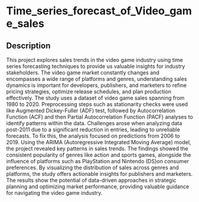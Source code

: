 # Time_series_forecast_of_Video_game_sales

## Description

This project explores sales trends in the video game industry using time series forecasting techniques to provide us valuable 
insights for industry stakeholders. The video game market constantly changes and encompasses a wide range of platforms and 
genres, understanding sales dynamics is important for developers, publishers, and marketers to refine pricing strategies, optimize 
release schedules, and plan production effectively. The study uses a dataset of video game sales spanning from 1980 to 2020. 
Preprocessing steps such as stationarity checks were used like Augmented Dickey-Fuller (ADF) test, followed by 
Autocorrelation Function (ACF) and then Partial Autocorrelation Function (PACF) analyses to identify patterns within the data. 
Challenges arose when analyzing data post-2011 due to a significant reduction in entries, leading to unreliable forecasts. To fix 
this, the analysis focused on predictions from 2006 to 2019. Using the ARIMA (Autoregressive Integrated Moving Average) 
model, the project revealed key patterns in sales trends. The findings showed the consistent popularity of genres like action and 
sports games, alongside the influence of platforms such as PlayStation and Nintendo (DS)on consumer preferences. By 
visualizing the distribution of sales across genres and platforms, the study offers actionable insights for publishers and 
marketers. The results show the potential of data-driven approaches in strategic planning and optimizing market performance, 
providing valuable guidance for navigating the video game industry. 
